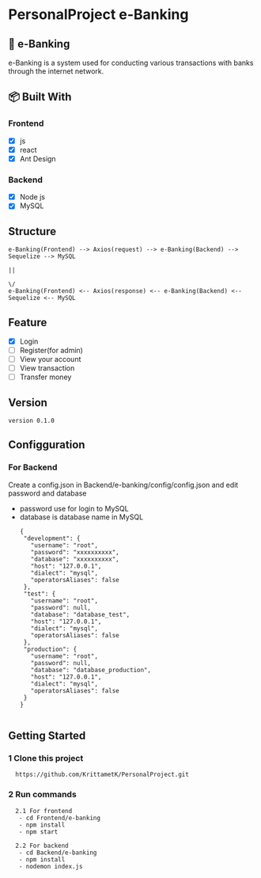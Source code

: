 # PersonalProject e-Banking
 
## 📘 e-Banking

e-Banking is a system used for conducting various transactions with banks through the internet network.

## 📦 Built With

### Frontend
  - [x] js
  - [x] react
  - [x] Ant Design

### Backend
  - [x] Node js
  - [x] MySQL

## Structure

    e-Banking(Frontend) --> Axios(request) --> e-Banking(Backend) --> Sequelize --> MySQL
                                                                                      ||
                                                                                      \/
    e-Banking(Frontend) <-- Axios(response) <-- e-Banking(Backend) <-- Sequelize <-- MySQL

## Feature

- [x] Login
- [ ] Register(for admin)
- [ ] View your account
- [ ] View transaction
- [ ] Transfer money

## Version

    version 0.1.0
 
## Configguration
 
 ### For Backend
  Create a config.json in Backend/e-banking/config/config.json
  and edit password and database
  - password use for login to MySQL
  - database is database name in MySQL
    ```
    {
     "development": {
       "username": "root",
       "password": "xxxxxxxxxx",
       "database": "xxxxxxxxxx",
       "host": "127.0.0.1",
       "dialect": "mysql",
       "operatorsAliases": false
     },
     "test": {
       "username": "root",
       "password": null,
       "database": "database_test",
       "host": "127.0.0.1",
       "dialect": "mysql",
       "operatorsAliases": false
     },
     "production": {
       "username": "root",
       "password": null,
       "database": "database_production",
       "host": "127.0.0.1",
       "dialect": "mysql",
       "operatorsAliases": false
     }
    }
   

## Getting Started
 
 ### 1 Clone this project
      https://github.com/KrittametK/PersonalProject.git
 
 ### 2 Run commands
      2.1 For frontend
       - cd Frontend/e-banking
       - npm install
       - npm start
  
      2.2 For backend
       - cd Backend/e-banking
       - npm install
       - nodemon index.js
 

